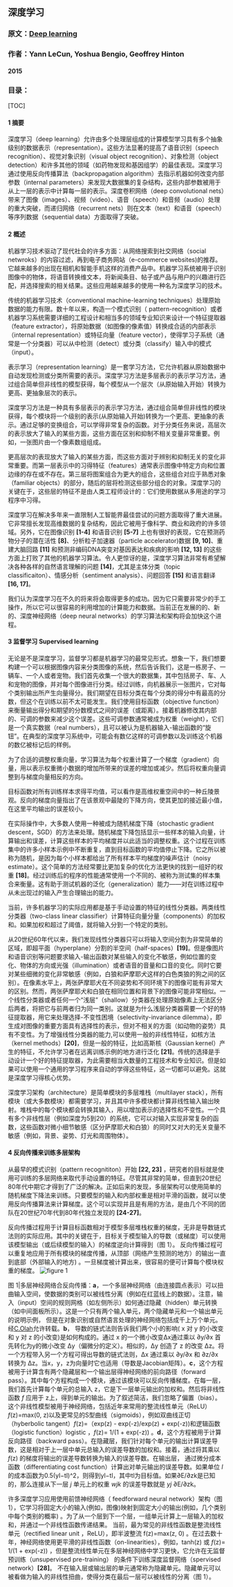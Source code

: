 ## 深度学习

### 原文：[Deep learning](https://creativecoding.soe.ucsc.edu/courses/cs523/slides/week3/DeepLearning_LeCun.pdf)
### 作者：Yann LeCun, Yoshua Bengio, Geoffrey Hinton
#### 2015
### 目录：

[TOC]

#### 1 摘要

深度学习（deep learning）允许由多个处理层组成的计算模型学习具有多个抽象级别的数据表示（representation）。这些方法显著的提高了语音识别（speech recognition）、视觉对象识别（visual object recognition）、对象检测（object detection）和许多其他的领域（如药物发现和基因组学）的最佳表现。深度学习通过使用反向传播算法（backpropagation algorithm）去指示机器如何改变内部参数（internal parameters）来发现大数据集的复杂结构，这些内部参数被用于从上一层的表示中计算每一层的表示。深度卷积网络（deep convolutional nets）带来了图像（images）、视频（video）、语音（speech）和音频（audio）处理的重大突破，而递归网络（recurrent nets）则在文本（text）和语音（speech）等序列数据（sequential data）方面取得了突破。

#### 2 概述

机器学习技术驱动了现代社会的许多方面：从网络搜索到社交网络（social netwroks）的内容过滤，再到电子商务网站（e-commerce websites)的推荐。它越来越多的出现在相机和智能手机这样的消费产品中。机器学习系统被用于识别图像中的物体，将语音转换维文本，将新闻条目、帖子或产品与用户的兴趣进行匹配，并选择搜索的相关结果。这些应用越来越多的使用一种名为深度学习的技术。

传统的机器学习技术（conventional machine-learning techniques）处理原始数据的能力有限。数十年以来，构造一个模式识别（ pattern-recognition）或者机器学习系统需要详细的工程设计和相当多的领域专业知识来设计一个特征提取器（feature extractor），将原始数据（如图像的像素值）转换成合适的内部表示（internal representation）或特征向量（feature vector），使得学习子系统（通常是一个分类器）可以从中检测（detect）或分类（classify）输入中的模式（input）。

表示学习（representation learning）是一套学习方法，它允许机器从原始数据中自动发现检测或分类所需要的表示。深度学习方法是多层表示的表示学习方法，通过组合简单但非线性的模型获得，每个模型从一个层次（从原始输入开始）转换为更高、更抽象层次的表示。

深度学习方法是一种具有多层表示的表示学习方法，通过组合简单但非线性的模块获得，每个模块将一个级别的表示(从原始输入开始)转换为一个更高、更抽象的表示。通过足够的变换组合，可以学得非常复杂的函数。对于分类任务来说，高层次的表示放大了输入的某些方面，这些方面在区别和抑制不相关变量非常重要。例如，一张图片由一个像素数组组成。

更高层次的表现放大了输入的某些方面，而这些方面对于辨别和抑制无关的变化非常重要。而第一层表示中的习得特征（features）通常表示图像中特定方向和位置边缘的存在或不存在。第三层将图案组合为更大的组合，这些组合对应于熟悉对象（familiar objects）的部分，随后的层将检测这些部分组合的对象。深度学习的关键在于，这些层的特征不是由人类工程师设计的：它们使用数据从多用途的学习程序中习得。

深度学习在解决多年来一直限制人工智能界最佳尝试的问题方面取得了重大进展。它非常擅长发现高维数据的复杂结构，因此它被用于像科学、商业和政府的许多领域。另外，它在图像识别 **[1-4]** 和语音识别 **[5-7]** 上也有很好的表现，它在预测药物分子的潜在活性 **[8]**、分析粒子加速器（particle accelerator)数据 **[9, 10]**、重建大脑回路 **[11]** 和预测非编码DNA突变对基因表达和疾病的影响 **[12, 13]** 的这些方面上打败了其他的机器学习算法。令人更惊讶的是，深度学习算法非常有希望解决各种各样的自然语言理解的问题 **[14]**，尤其是主体分类（topic classificaiton）、情感分析（sentiment analysis）、问题回答 **[15]** 和语言翻译 **[16, 17]**。

我们认为深度学习在不久的将来将会取得更多的成功。因为它只需要非常少的手工操作，所以它可以很容易的利用增加的计算能力和数据。当前正在发展的的、新的、深度神经网络（deep neural networks）的学习算法和架构将会加快这个进程。

#### 3 监督学习 Supervised learning

无论是不是深度学习，监督学习都是机器学习的最常见形式。想象一下，我们想要构建一个可以根据图像内容来分类图像的系统，然后告诉我们，这是一栋房子、一辆车、一个人或者宠物。我们首先收集一个很大的数据集，其中包括房子、车、人和宠物的图像，并对每个图像进行分类。经过训练，向机器展示一张图片，它对每个类别输出所产生向量得分。我们期望在目标分类在每个分类的得分中有最高的分数，但这个在训练以前不太可能发生。我们使用目标函数（objective function）来衡量输出得分和期望的分数模式之间的误差（或距离）。接着机器修改其内部的、可调的参数来减少这个误差。这些可调参数通常被成为权重（weight），它们是一个真实数据（real numbers），且可以被认为是机器输入-输出函数的“旋钮”。在典型的深度学习系统中，可能会有数亿这样的可调参数以及训练这个机器的数亿被标记后的样例。

为了合适的调整权重向量，学习算法为每个权重计算了一个梯度（gradient）向量，用以表示权重微小数据的增加所带来的误差的增加或减少。然后将权重向量调整到与梯度向量相反的方向。

目标函数对所有训练样本求得平均值，可以看作是高维权重空间中的一种丘陵景观。反向的梯度向量指出了在该景观中最陡的下降方向，使其更加的接近最小值，在这里平均输出的误差较小。

在实际操作中，大多数人使用一种被成为随机梯度下降（stochastic gradient descent，SGD）的方法来处理。随机梯度下降包括显示一些样本的输入向量，计算输出和误差，计算这些样本的平均梯度并以此适当的调整权重。这个过程在训练集中的许多小样本示例中不断重复，直到目标函数的平均值停止下降。它之所以被称为随机，是因为每个小样本都给出了所有样本平均梯度的噪声估计（noisy estimate）。这个简单的方法经常要比更加复杂的优化方法更快的找到一组好的权重 **[18]**。经过训练后的程序的性能通常使用一个不同的、被称为测试集的样本集合来衡量。这有助于测试机器的泛化（generalization）能力——对在训练过程中从未出现过的输入产生合理输出的能力。

当前，许多机器学习的实际应用都是基于手动设置的特征的线性分类器。两类线性分类器（two-class linear classifier）计算特征向量分量（components）的加权和。如果加权和超过了阈值，就将输入分到一个特定的类别。

从20世纪60年代以来，我们发现线性分类器只可以将输入空间分割为非常简单的区域，即超平面（hyperplane）分割的半空间（half-spaces）**[19]**。但是像图片和语音识别等问题要求输入-输出函数对某些输入的变化不敏感，例如位置的变化、物体的方向或光强（illumination）或者语音的音量和口音的变化。同时它要对某些细微的变化非常敏感（例如，白狼和萨摩耶犬这样的白色类狼的狗之间的区别）。在像素水平上，两张萨摩耶犬在不同姿势和不同环境下的图像可能有非常大的区别。然而，两张萨摩耶犬和白狼在相同位置和背景下的图像可能非常相似。一个线性分类器或者任何一个“浅层”（shallow）分类器在处理原始像素上无法区分后两者，将把它与前两者归为同一类别。这就是为什么浅层分类器需要一个好的特征提取器，用它来处理选择-不变性困境（selectivity-invariance dilemma），即生成对图像的重要方面具有选择性的表示，但对不相关的方面（如动物的姿势）具有不变性。为了增强线性分类器的能力,可以使用一般的非线性特征，如核方法（kernel methods）**[20]**，但是一般的特征，比如高斯核（Gaussian kernel）产生的特征，不允许学习者在远离训练示例的地方进行泛化 **[21]**。传统的选择是手动设计一个好的特征提取器，为此需要相当大数量的工程技术和专业知识。但是如果可以使用一个通用的学习程序来自动的学得这些特征，这一切都可以避免。这就是深度学习得核心优势。

深度学习架构（architecture）是简单模块的多层堆栈（multilayer stack），所有模块（或大多数模块）都需要学习，并且其中许多模块都计算非线性输入输出映射。堆栈中的每个模块都会转换其输入，用以增加表示的选择性和不变性。一个具有多个非线性层（例如深度为5到20）的系统，它可以对输入实现非常复杂的函数，这些函数对微小细节敏感（区分萨摩耶犬和白狼）的同时又对大的无关变量不敏感（例如，背景、姿势、灯光和周围物体）。

####  4 反向传播来训练多层架构 

从最早的模式识别（pattern recognititon）开始 **[22, 23]** ，研究者的目标就是使用可训练的多层网络来取代手动设置的特征。尽管其非常的简单，但直到20世纪80年代中期它才得到了广泛的解决。正如后来的发现，多层架构可以使用简单的随机梯度下降法来训练。只要模型的输入和内部权重是相对平滑的函数，就可以使用反向传播算法来计算梯度。这个可以实现并且是有用的方法，是由几个不同的团队在20世纪70年代到80年代独立发现的 **[24-27]**。

反向传播过程用于计算目标函数相对于模型多层堆栈权重的梯度，无非是导数链式法则的实际应用。其中的关键在于，目标关于模型输入的导数（或梯度）可以使用该模型输出（或后续模型的输入）的梯度逆向计算得到（图 1）。 反向传播过程可以重复地应用于所有模块的梯度传播，从顶部（网络产生预测的地方）的输出一直到底部（外部输入的地方) 。一旦梯度被计算出来，很容易的便可计算每个模块权重的梯度。 ![figure 1](../images/deep_learning/fig1.png)

图 1|多层神经网络合反向传播：**a**，一个多层神经网络（由连接圆点表示）可以扭曲输入空间，使数据的类别可以被线性分离（例如在红蓝线上的数据）。注意，输入（input）空间的规则网格（如左侧所示）如何通过隐藏（hidden）单元转换（如中间面板所示）。这是一个只有两个输入单元，两个隐藏单元和一个输出单元的说明示例， 但是在对象识别或自然语言处理的神经网络包括成千上万个单元。经[C.Olah](http://colah.github.io/)允许转载。**b**， 导数的链式法则告诉我们两个小的影响( x 对 y 的小改变和 y 对 z 的小改变)是如何构成的。通过 x 的一个微小改变Δx通过乘以 ∂y/∂x 首先转化为y的微小改变 Δy（偏微分的定义）。相似的，Δy 创造了 z 的改变 Δz。将一个方程带入另一个方程可得出导数的链式法则，Δx 通过乘以 ∂y/∂x 和 ∂z/∂x 转换为 Δz。当x，y，z为向量时它也适用（导数是Jacobian矩阵）。**c**，这个方程被用于计算含有两个隐藏层和一个输出层得神经网络的前向路径（forward pass）。其中每个方程构成一个模块，通过该模块可以反向传播梯度。在每一层，我们首先计算每个单元的总输入 z，它是下一层单元输出的加权和。然后将非线性函数 *f*  应用于 z上，得到单元的输出。为了叙述简洁，我们忽略了偏置（bias）。这个非线性模型被用于神经网络，包括近年来常用的整流线性单元（ReLU）*f*(z)=max(0, z)以及更常见的S型曲线（sigmoids），例如双曲线正切（hyberbolic tangent）*f*(z)=（exp(z) - exp(-z)/exp(z) + exp(-z))和逻辑函数（logistic function）logistic ，*f*(z)= 1/(1 + exp(-z)) 。**d**，这个方程被用于计算反向路径（backward pass）。在隐藏层，我们针对每个单元的输出计算误差导数，这是相对于上一层中单元总输入的误差导数的加权和。接着，通过将其乘以 *f*(z) 的梯度将输出的误差导数转换为输入的误差导数。在输出层， 通过微分成本函数（differentiating cost function）计算出对单元输出的误差导数。如果单位 *l* 的成本函数为0.5(yl−tl)^2，则得到yl−tl，其中tl为目标值。如果∂E/∂zk是已知的，那么连接从下一层 *j* 单元上的权重 *wjk* 的误差导数就是 *yj* ∂E/∂zk。

许多深度学习应用使用前馈神经网络（ feedforward neural network）架构（图 1），它学习将固定大小的输入(例如，图像)映射到固定大小的输出(例如，几个类别中每个类别的概率) 。为了从一个层到下一个层，一组单元计算上一层输入的加权和，并通过一个非线性函数传递结果。 当前，最为常见的非线性函数是整流线性单元（rectified linear unit ，ReLU），即半波整流 f(z)=max(z, 0) 。在过去数十年，神经网络使用更平滑的非线性函数（on-linearities），例如，tanh(z) 或 *f*(z)= 1/(1 + exp(-z)) ，但是整流线性单元在多层神经网络中学习更快，它允许在无监督预训练（unsupervised pre-training） 的条件下训练深度监督网络（spervised network）**[28]**。 不在输入层或输出层的单元通常称为隐藏单元。隐藏单元可以被看做为输入的非线性扭曲，使得分类在最后一层可以被线性的分离（图 1）。



